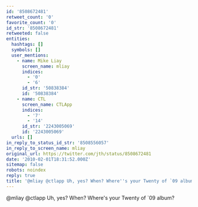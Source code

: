 ```yaml
---
id: '8508672481'
retweet_count: '0'
favorite_count: '0'
id_str: '8508672481'
retweeted: false
entities:
  hashtags: []
  symbols: []
  user_mentions:
    - name: Mike Liay
      screen_name: mliay
      indices:
        - '0'
        - '6'
      id_str: '50838384'
      id: '50838384'
    - name: CTL
      screen_name: CTLApp
      indices:
        - '7'
        - '14'
      id_str: '2243005069'
      id: '2243005069'
  urls: []
in_reply_to_status_id_str: '8508556057'
in_reply_to_screen_name: mliay
original_url: https://twitter.com/jth/status/8508672481
date: '2010-02-01T18:31:52.000Z'
sitemap: false
robots: noindex
reply: true
title: '@mliay @ctlapp Uh, yes? When? Where''s your Twenty of `09 album?'
---
```


@mliay @ctlapp Uh, yes? When? Where's your Twenty of `09 album?